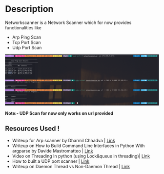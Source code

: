 # Description
Networkscanner is a Network Scanner which for now provides functionalities like 
- Arp Ping Scan
- Tcp Port Scan
- Udp Port Scan 

![Image](../../Attackments/Day01.png)

**Note:- UDP Scan for now only works on url provided**

## Resources Used !
- Writeup for Arp scanner by Dharmil Chhadva | [Link](https://levelup.gitconnected.com/writing-a-network-scanner-using-python-a41273baf1e2)
- Writeup on How to Build Command Line Interfaces in Python With argparse by Davide Mastromatteo  | [Link](https://realpython.com/command-line-interfaces-python-argparse/)
- Video on Threading In python (using Lock&queue in threading)| [Link](https://www.youtube.com/watch?v=usyg5vbni34&ab_channel=PythonEngineer)
- How to built a UDP port scanner | [Link](https://stackoverflow.com/questions/42867192/python-check-udp-port-open)
- Writeup on Daemon Thread vs Non-Daemon Thread | [Link](https://www.geeksforgeeks.org/python-daemon-threads/)